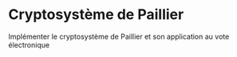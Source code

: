 # Cryptosystème de Paillier
Implémenter le cryptosystème de Paillier et son application au vote électronique

